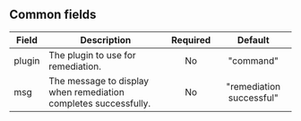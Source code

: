 ## Common fields

| Field  | Description                                                     | Required |         Default          |
| ------ | --------------------------------------------------------------- | :------: | :----------------------: |
| plugin | The plugin to use for remediation.                              |    No    |        "command"         |
| msg    | The message to display when remediation completes successfully. |    No    | "remediation successful" |
